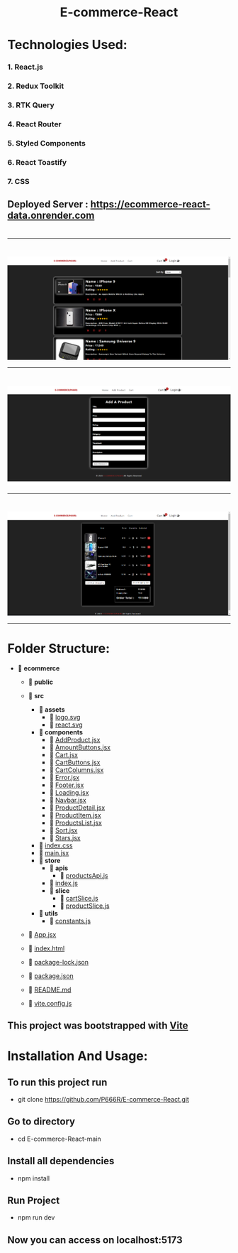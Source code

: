 # <div align="center">E-commerce-React

</div>

# Technologies Used:

### 1. React.js

### 2. Redux Toolkit

### 3. RTK Query

### 4. React Router

### 5. Styled Components

### 6. React Toastify

### 7. CSS

## Deployed Server : https://ecommerce-react-data.onrender.com

# <div align="center">

<!-- [![Netlify Status](https://api.netlify.com/api/v1/badges/f9d577cf-79c2-4dae-916c-e09970009a57/deploy-status)](https://app.netlify.com/sites/albums-list-react-app-p666r/deploys) -->
<!-- ## Hosted Link: https://albums-list-react-app-p666r.netlify.app/ -->
</div>
</div>

<hr/>

# <div align="center">

![app](https://github.com/P666R/E-commerce-React/blob/main/public/1.png)
</div>

<hr/>

# <div align="center">

![app1](https://github.com/P666R/E-commerce-React/blob/main/public/2.png)
</div>

<hr/>

# <div align="center">

![app1](https://github.com/P666R/E-commerce-React/blob/main/public/3.png)
</div>

<hr/>

# Folder Structure:

- 📂 **ecommerce**
  - 📂 **public**
  - 📂 **src**
    
    - 📂 **assets**
      - 📄 [logo.svg](src/assets/logo.svg)
      - 📄 [react.svg](src/assets/react.svg)
    - 📂 **components**
      - 📄 [AddProduct.jsx](src/components/AddProduct.jsx)
      - 📄 [AmountButtons.jsx](src/components/AmountButtons.jsx)
      - 📄 [Cart.jsx](src/components/Cart.jsx)
      - 📄 [CartButtons.jsx](src/components/CartButtons.jsx)
      - 📄 [CartColumns.jsx](src/components/CartColumns.jsx)
      - 📄 [Error.jsx](src/components/Error.jsx)
      - 📄 [Footer.jsx](src/components/Footer.jsx)
      - 📄 [Loading.jsx](src/components/Loading.jsx)
      - 📄 [Navbar.jsx](src/components/Navbar.jsx)
      - 📄 [ProductDetail.jsx](src/components/ProductDetail.jsx)
      - 📄 [ProductItem.jsx](src/components/ProductItem.jsx)
      - 📄 [ProductsList.jsx](src/components/ProductsList.jsx)
      - 📄 [Sort.jsx](src/components/Sort.jsx)
      - 📄 [Stars.jsx](src/components/Stars.jsx)
    - 📄 [index.css](src/index.css)
    - 📄 [main.jsx](src/main.jsx)
    - 📂 **store**
      - 📂 **apis**
        - 📄 [productsApi.js](src/store/apis/productsApi.js)
      - 📄 [index.js](src/store/index.js)
      - 📂 **slice**
        - 📄 [cartSlice.js](src/store/slice/cartSlice.js)
        - 📄 [productSlice.js](src/store/slice/productSlice.js)
    - 📂 **utils**
      - 📄 [constants.js](src/utils/constants.js)
  - 📄 [App.jsx](src/App.jsx)
  - 📄 [index.html](index.html)
  - 📄 [package\-lock.json](package-lock.json)
  - 📄 [package.json](package.json)
  - 📄 [README.md](README.md)
  - 📄 [vite.config.js](vite.config.js)

## This project was bootstrapped with [Vite](https://vitejs.dev/)

# Installation And Usage:

## To run this project run

- git clone https://github.com/P666R/E-commerce-React.git

## Go to directory

- cd E-commerce-React-main

## Install all dependencies

- npm install

## Run Project

- npm run dev

## Now you can access on localhost:5173

